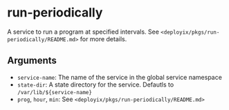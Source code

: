run-periodically
=================

A service to run a program at specified intervals. See
`<deployix/pkgs/run-periodically/README.md>` for more details.

Arguments
----------

* `service-name`: The name of the service in the global service namespace
* `state-dir`: A state directory for the service. Defautls to `/var/lib/${service-name}`
* `prog`, `hour`, `min`: See `<deployix/pkgs/run-periodically/README.md>`
